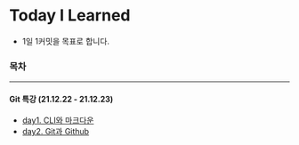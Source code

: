 # Today I Learned

- 1일 1커밋을 목표로 합니다.





### 목차

---

#### Git 특강 (21.12.22 - 21.12.23)

- [day1. CLI와 마크다운](https://github.com/sara4kyj/TIL/blob/6485c429770c29e99e26617b32ca2b4d71a3a8e6/day1.md)
- [day2. Git과 Github](https://github.com/sara4kyj/TIL/blob/d53ee67eff992c2d12890ef5a64b422e8878aad1/day2_Git%EA%B3%BCGithub.md)
